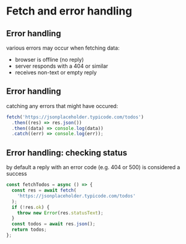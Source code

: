 # Fetch and error handling

## Error handling

various errors may occur when fetching data:

- browser is offline (no reply)
- server responds with a 404 or similar
- receives non-text or empty reply

## Error handling

catching any errors that might have occured:

```js
fetch('https://jsonplaceholder.typicode.com/todos')
  .then((res) => res.json())
  .then((data) => console.log(data))
  .catch((err) => console.log(err));
```

## Error handling: checking status

by default a reply with an error code (e.g. 404 or 500) is considered a success

```js
const fetchTodos = async () => {
  const res = await fetch(
    'https://jsonplaceholder.typicode.com/todos'
  );
  if (!res.ok) {
    throw new Error(res.statusText);
  }
  const todos = await res.json();
  return todos;
};
```
